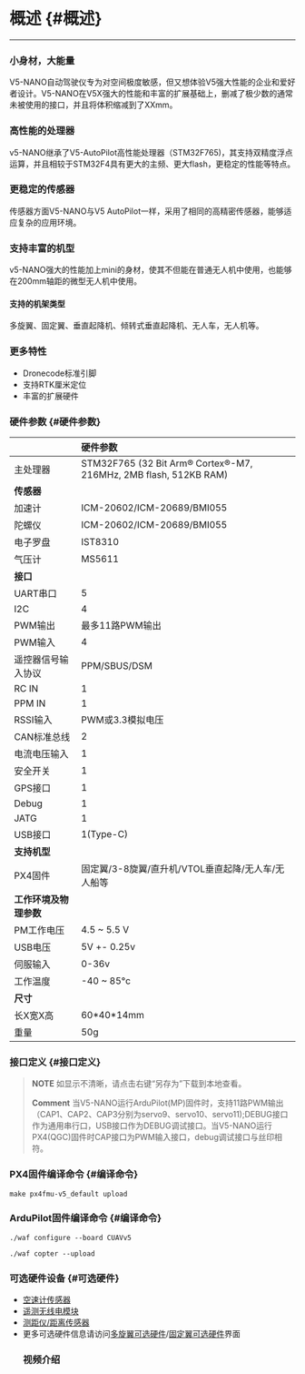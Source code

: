 # 概述 {#概述}

---

### 小身材，大能量

V5-NANO自动驾驶仪专为对空间极度敏感，但又想体验V5强大性能的企业和爱好者设计。V5-NANO在V5X强大的性能和丰富的扩展基础上，删减了极少数的通常未被使用的接口，并且将体积缩减到了XXmm。

### 高性能的处理器

v5-NANO继承了V5-AutoPilot高性能处理器（STM32F765\)，其支持双精度浮点运算，并且相较于STM32F4具有更大的主频、更大flash，更稳定的性能等特点。

### 更稳定的传感器

传感器方面V5-NANO与V5 AutoPilot一样，采用了相同的高精密传感器，能够适应复杂的应用环境。

### 支持丰富的机型

v5-NANO强大的性能加上mini的身材，使其不但能在普通无人机中使用，也能够在200mm轴距的微型无人机中使用。

#### 支持的机架类型

多旋翼、固定翼、垂直起降机、倾转式垂直起降机、无人车，无人机等。

### 更多特性

* Dronecode标准引脚
* 支持RTK厘米定位  
* 丰富的扩展硬件

### 硬件参数 {#硬件参数}

|  | **硬件参数** |
| :--- | :--- |
| 主处理器 | STM32F765  \(32 Bit Arm® Cortex®-M7, 216MHz, 2MB flash, 512KB RAM\) |
| **传感器** |  |
| 加速计 | ICM-20602/ICM-20689/BMI055 |
| 陀螺仪 | ICM-20602/ICM-20689/BMI055 |
| 电子罗盘 | IST8310 |
| 气压计 | MS5611 |
| **接口** |  |
| UART串口 | 5 |
| I2C | 4 |
| PWM输出 | 最多11路PWM输出 |
| PWM输入 | 4 |
| 遥控器信号输入协议 | PPM/SBUS/DSM |
| RC IN | 1 |
| PPM IN | 1 |
| RSSI输入 | PWM或3.3模拟电压 |
| CAN标准总线 | 2 |
| 电流电压输入 | 1 |
| 安全开关 | 1 |
| GPS接口 | 1 |
| Debug | 1 |
| JATG | 1 |
| USB接口 | 1\(Type-C\) |
| **支持机型** |  |
| PX4固件 | 固定翼/3-8旋翼/直升机/VTOL垂直起降/无人车/无人船等 |
| **工作环境及物理参数** |  |
| PM工作电压 | 4.5 ~ 5.5 V |
| USB电压 | 5V +- 0.25v |
| 伺服输入 | 0-36v |
| 工作温度 | -40 ~ 85°c |
| **尺寸** |  |
|  长X宽X高 | 60\*40\*14mm |
| 重量 | 50g |

### 接口定义 {#接口定义}

> **NOTE** 如显示不清晰，请点击右键“另存为”下载到本地查看。
>
> **Comment** 当V5-NANO运行ArduPilot\(MP\)固件时，支持11路PWM输出（CAP1、CAP2、CAP3分别为servo9、servo10、servo11\);DEBUG接口作为通用串行口，USB接口作为DEBUG调试接口。当V5-NANO运行PX4\(QGC\)固件时CAP接口为PWM输入接口，debug调试接口与丝印相符。

### PX4固件编译命令 {#编译命令}

`make px4fmu-v5_default upload`

### ArduPilot固件编译命令 {#编译命令}

`./waf configure --board CUAVv5`

`./waf copter --upload`

### 可选硬件设备 {#可选硬件}

* [空速计传感器](http://doc.cuav.net/tutorial/plane/optional-hardware/airspeed.html)
* [遥测无线电模块](http://doc.cuav.net/tutorial/plane/optional-hardware/radio.html)
* [测距仪/距离传感器 ](http://doc.cuav.net/tutorial/copter/optional-hardware/rangefinders/rangefinders.html)
* 更多可选硬件信息请访问[多旋翼可选硬件](http://preview.cuav.net/tutorial/copter/)/[固定翼可选硬件](http://preview.cuav.net/tutorial/plane/zh-hans/)界面
  ### 视频介绍



